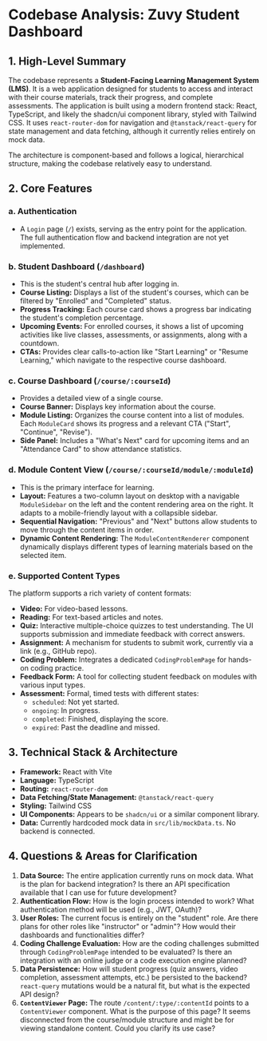 # Codebase Analysis: Zuvy Student Dashboard

## 1. High-Level Summary

The codebase represents a **Student-Facing Learning Management System (LMS)**. It is a web application designed for students to access and interact with their course materials, track their progress, and complete assessments. The application is built using a modern frontend stack: React, TypeScript, and likely the shadcn/ui component library, styled with Tailwind CSS. It uses `react-router-dom` for navigation and `@tanstack/react-query` for state management and data fetching, although it currently relies entirely on mock data.

The architecture is component-based and follows a logical, hierarchical structure, making the codebase relatively easy to understand.

## 2. Core Features

### a. Authentication
-   A `Login` page (`/`) exists, serving as the entry point for the application. The full authentication flow and backend integration are not yet implemented.

### b. Student Dashboard (`/dashboard`)
-   This is the student's central hub after logging in.
-   **Course Listing:** Displays a list of the student's courses, which can be filtered by "Enrolled" and "Completed" status.
-   **Progress Tracking:** Each course card shows a progress bar indicating the student's completion percentage.
-   **Upcoming Events:** For enrolled courses, it shows a list of upcoming activities like live classes, assessments, or assignments, along with a countdown.
-   **CTAs:** Provides clear calls-to-action like "Start Learning" or "Resume Learning," which navigate to the respective course dashboard.

### c. Course Dashboard (`/course/:courseId`)
-   Provides a detailed view of a single course.
-   **Course Banner:** Displays key information about the course.
-   **Module Listing:** Organizes the course content into a list of modules. Each `ModuleCard` shows its progress and a relevant CTA ("Start", "Continue", "Revise").
-   **Side Panel:** Includes a "What's Next" card for upcoming items and an "Attendance Card" to show attendance statistics.

### d. Module Content View (`/course/:courseId/module/:moduleId`)
-   This is the primary interface for learning.
-   **Layout:** Features a two-column layout on desktop with a navigable `ModuleSidebar` on the left and the content rendering area on the right. It adapts to a mobile-friendly layout with a collapsible sidebar.
-   **Sequential Navigation:** "Previous" and "Next" buttons allow students to move through the content items in order.
-   **Dynamic Content Rendering:** The `ModuleContentRenderer` component dynamically displays different types of learning materials based on the selected item.

### e. Supported Content Types
The platform supports a rich variety of content formats:
-   **Video:** For video-based lessons.
-   **Reading:** For text-based articles and notes.
-   **Quiz:** Interactive multiple-choice quizzes to test understanding. The UI supports submission and immediate feedback with correct answers.
-   **Assignment:** A mechanism for students to submit work, currently via a link (e.g., GitHub repo).
-   **Coding Problem:** Integrates a dedicated `CodingProblemPage` for hands-on coding practice.
-   **Feedback Form:** A tool for collecting student feedback on modules with various input types.
-   **Assessment:** Formal, timed tests with different states:
    -   `scheduled`: Not yet started.
    -   `ongoing`: In progress.
    -   `completed`: Finished, displaying the score.
    -   `expired`: Past the deadline and missed.

## 3. Technical Stack & Architecture
-   **Framework:** React with Vite
-   **Language:** TypeScript
-   **Routing:** `react-router-dom`
-   **Data Fetching/State Management:** `@tanstack/react-query`
-   **Styling:** Tailwind CSS
-   **UI Components:** Appears to be `shadcn/ui` or a similar component library.
-   **Data:** Currently hardcoded mock data in `src/lib/mockData.ts`. No backend is connected.

## 4. Questions & Areas for Clarification

1.  **Data Source:** The entire application currently runs on mock data. What is the plan for backend integration? Is there an API specification available that I can use for future development?
2.  **Authentication Flow:** How is the login process intended to work? What authentication method will be used (e.g., JWT, OAuth)?
3.  **User Roles:** The current focus is entirely on the "student" role. Are there plans for other roles like "instructor" or "admin"? How would their dashboards and functionalities differ?
4.  **Coding Challenge Evaluation:** How are the coding challenges submitted through `CodingProblemPage` intended to be evaluated? Is there an integration with an online judge or a code execution engine planned?
5.  **Data Persistence:** How will student progress (quiz answers, video completion, assessment attempts, etc.) be persisted to the backend? `react-query` mutations would be a natural fit, but what is the expected API design?
6.  **`ContentViewer` Page:** The route `/content/:type/:contentId` points to a `ContentViewer` component. What is the purpose of this page? It seems disconnected from the course/module structure and might be for viewing standalone content. Could you clarify its use case? 